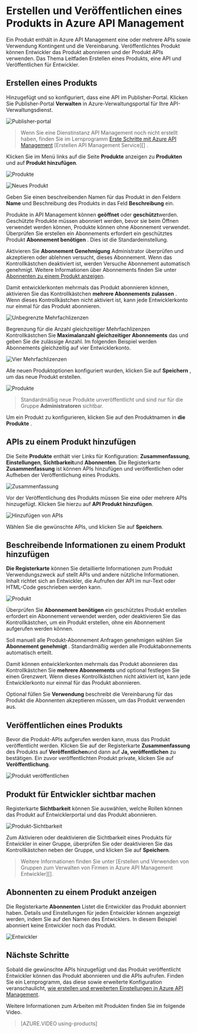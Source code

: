 <properties 
    pageTitle="Erstellen und Veröffentlichen eines Produkts in Azure API Management" 
    description="Informationen Sie zum Erstellen und Veröffentlichen von Produkten in Azure API Management." 
    services="api-management" 
    documentationCenter="" 
    authors="steved0x" 
    manager="erikre" 
    editor=""/>

<tags 
    ms.service="api-management" 
    ms.workload="mobile" 
    ms.tgt_pltfrm="na" 
    ms.devlang="na" 
    ms.topic="article" 
    ms.date="10/25/2016" 
    ms.author="sdanie"/>

# <a name="how-to-create-and-publish-a-product-in-azure-api-management"></a>Erstellen und Veröffentlichen eines Produkts in Azure API Management

Ein Produkt enthält in Azure API Management eine oder mehrere APIs sowie Verwendung Kontingent und die Vereinbarung. Veröffentlichtes Produkt können Entwickler das Produkt abonnieren und der Produkt APIs verwenden. Das Thema Leitfaden Erstellen eines Produkts, eine API und Veröffentlichen für Entwickler.

## <a name="create-product"> </a>Erstellen eines Produkts

Hinzugefügt und so konfiguriert, dass eine API im Publisher-Portal. Klicken Sie Publisher-Portal **Verwalten** in Azure-Verwaltungsportal für Ihre API-Verwaltungsdienst.

![Publisher-portal][api-management-management-console]

>Wenn Sie eine Dienstinstanz API Management noch nicht erstellt haben, finden Sie im Lernprogramm [Erste Schritte mit Azure API Management][] [Erstellen API Management Service][] .

Klicken Sie im Menü links auf die Seite **Produkte** anzeigen zu **Produkten** und auf **Produkt hinzufügen**.

![Produkte][api-management-products]

![Neues Produkt][api-management-add-new-product]

Geben Sie einen beschreibenden Namen für das Produkt in den Feldern **Name** und Beschreibung des Produkts in das Feld **Beschreibung** ein.

Produkte in API Management können **geöffnet** oder **geschützt**werden. Geschützte Produkte müssen abonniert werden, bevor sie beim Öffnen verwendet werden können, Produkte können ohne Abonnement verwendet. Überprüfen Sie erstellen ein Abonnements erfordert ein geschütztes Produkt **Abonnement benötigen** . Dies ist die Standardeinstellung.

Aktivieren Sie **Abonnement Genehmigung** Administrator überprüfen und akzeptieren oder ablehnen versucht, dieses Abonnement. Wenn das Kontrollkästchen deaktiviert ist, werden Versuche Abonnement automatisch genehmigt. Weitere Informationen über Abonnements finden Sie unter [Abonnenten zu einem Produkt anzeigen][].

Damit entwicklerkonten mehrmals das Produkt abonnieren können, aktivieren Sie das Kontrollkästchen **mehrere Abonnements zulassen** . Wenn dieses Kontrollkästchen nicht aktiviert ist, kann jede Entwicklerkonto nur einmal für das Produkt abonnieren.

![Unbegrenzte Mehrfachlizenzen][api-management-unlimited-multiple-subscriptions]

Begrenzung für die Anzahl gleichzeitiger Mehrfachlizenzen Kontrollkästchen Sie **Maximalanzahl gleichzeitiger Abonnements** das und geben Sie die zulässige Anzahl. Im folgenden Beispiel werden Abonnements gleichzeitig auf vier Entwicklerkonto.

![Vier Mehrfachlizenzen][api-management-four-multiple-subscriptions]

Alle neuen Produktoptionen konfiguriert wurden, klicken Sie auf **Speichern** , um das neue Produkt erstellen.

![Produkte][api-management-products-page]

>Standardmäßig neue Produkte unveröffentlicht und sind nur für die Gruppe **Administratoren** sichtbar.

Um ein Produkt zu konfigurieren, klicken Sie auf den Produktnamen in **die Produkte** .

## <a name="add-apis"> </a>APIs zu einem Produkt hinzufügen

Die Seite **Produkte** enthält vier Links für Konfiguration: **Zusammenfassung**, **Einstellungen**, **Sichtbarkeit**und **Abonnenten**. Die Registerkarte **Zusammenfassung** ist können APIs hinzufügen und veröffentlichen oder Aufheben der Veröffentlichung eines Produkts.

![Zusammenfassung][api-management-new-product-summary]

Vor der Veröffentlichung des Produkts müssen Sie eine oder mehrere APIs hinzugefügt. Klicken Sie hierzu auf **API Produkt hinzufügen**.

![Hinzufügen von APIs][api-management-add-apis-to-product]

Wählen Sie die gewünschte APIs, und klicken Sie auf **Speichern**.

## <a name="add-description"> </a>Beschreibende Informationen zu einem Produkt hinzufügen

**Die Registerkarte** können Sie detaillierte Informationen zum Produkt Verwendungszweck auf stellt APIs und andere nützliche Informationen. Inhalt richtet sich an Entwickler, die Aufrufen der API im nur-Text oder HTML-Code geschrieben werden kann.

![Produkt][api-management-product-settings]

Überprüfen Sie **Abonnement benötigen** ein geschütztes Produkt erstellen erfordert ein Abonnement verwendet werden, oder deaktivieren Sie das Kontrollkästchen, um ein Produkt erstellen, ohne ein Abonnement aufgerufen werden können.

Soll manuell alle Produkt-Abonnement Anfragen genehmigen wählen Sie **Abonnement genehmigt** . Standardmäßig werden alle Produktabonnements automatisch erteilt.

Damit können entwicklerkonten mehrmals das Produkt abonnieren das Kontrollkästchen Sie **mehrere Abonnements** und optional festlegen Sie einen Grenzwert. Wenn dieses Kontrollkästchen nicht aktiviert ist, kann jede Entwicklerkonto nur einmal für das Produkt abonnieren.

Optional füllen Sie **Verwendung** beschreibt die Vereinbarung für das Produkt die Abonnenten akzeptieren müssen, um das Produkt verwenden aus.

## <a name="publish-product"> </a>Veröffentlichen eines Produkts

Bevor die Produkt-APIs aufgerufen werden kann, muss das Produkt veröffentlicht werden. Klicken Sie auf der Registerkarte **Zusammenfassung** des Produkts auf **Veröffentlichen**und dann auf **Ja, veröffentlichen** zu bestätigen. Ein zuvor veröffentlichten Produkt private, klicken Sie auf **Veröffentlichung**.

![Produkt veröffentlichen][api-management-publish-product]

## <a name="make-visible"> </a>Produkt für Entwickler sichtbar machen

Registerkarte **Sichtbarkeit** können Sie auswählen, welche Rollen können das Produkt auf Entwicklerportal und das Produkt abonnieren.

![Produkt-Sichtbarkeit][api-management-product-visiblity]

Zum Aktivieren oder deaktivieren die Sichtbarkeit eines Produkts für Entwickler in einer Gruppe, überprüfen Sie oder deaktivieren Sie das Kontrollkästchen neben der Gruppe, und klicken Sie auf **Speichern**.

>Weitere Informationen finden Sie unter [Erstellen und Verwenden von Gruppen zum Verwalten von Firmen in Azure API Management Entwickler][].

## <a name="view-subscribers"> </a>Abonnenten zu einem Produkt anzeigen

Die Registerkarte **Abonnenten** Listet die Entwickler das Produkt abonniert haben. Details und Einstellungen für jeden Entwickler können angezeigt werden, indem Sie auf den Namen des Entwicklers. In diesem Beispiel abonniert keine Entwickler noch das Produkt.

![Entwickler][api-management-developer-list]

## <a name="next-steps"> </a>Nächste Schritte

Sobald die gewünschte APIs hinzugefügt und das Produkt veröffentlicht Entwickler können das Produkt abonnieren und die APIs aufrufen. Finden Sie ein Lernprogramm, das diese sowie erweiterte Konfiguration veranschaulicht, [wie erstellen und erweiterten Einstellungen in Azure API Management][].

Weitere Informationen zum Arbeiten mit Produkten finden Sie im folgende Video.

> [AZURE.VIDEO using-products]

[Create a product]: #create-product
[Add APIs to a product]: #add-apis
[Add descriptive information to a product]: #add-description
[Publish a product]: #publish-product
[Make a product visible to developers]: #make-visible
[Abonnenten zu einem Produkt anzeigen]: #view-subscribers
[Next steps]: #next-steps

[api-management-management-console]: ./media/api-management-howto-add-products/api-management-management-console.png
[api-management-add-product]: ./media/api-management-howto-add-products/api-management-add-product.png
[api-management-add-new-product]: ./media/api-management-howto-add-products/api-management-add-new-product.png
[api-management-unlimited-multiple-subscriptions]: ./media/api-management-howto-add-products/api-management-unlimited-multiple-subscriptions.png
[api-management-four-multiple-subscriptions]: ./media/api-management-howto-add-products/api-management-four-multiple-subscriptions.png
[api-management-products-page]: ./media/api-management-howto-add-products/api-management-products-page.png
[api-management-new-product-summary]: ./media/api-management-howto-add-products/api-management-new-product-summary.png
[api-management-add-apis-to-product]: ./media/api-management-howto-add-products/api-management-add-apis-to-product.png
[api-management-product-settings]: ./media/api-management-howto-add-products/api-management-product-settings.png
[api-management-publish-product]: ./media/api-management-howto-add-products/api-management-publish-product.png
[api-management-product-visiblity]: ./media/api-management-howto-add-products/api-management-product-visibility.png
[api-management-developer-list]: ./media/api-management-howto-add-products/api-management-developer-list.png



[api-management-products]: ./media/api-management-howto-add-products/api-management-products.png
[api-management-]: ./media/api-management-howto-add-products/
[api-management-]: ./media/api-management-howto-add-products/


[How to add operations to an API]: api-management-howto-add-operations.md
[How to create and publish a product]: api-management-howto-add-products.md
[Erste Schritte mit Azure API Management]: api-management-get-started.md
[Erstellen Sie eine Instanz der API Management service]: api-management-get-started.md#create-service-instance
[Next steps]: #next-steps
[Das Erstellen und Verwenden von Gruppen zum Verwalten von Benutzerkonten in Azure API Management Entwickler]: api-management-howto-create-groups.md
[Wie erstellen und erweiterten Einstellungen in Azure API Management]: api-management-howto-product-with-rules.md 